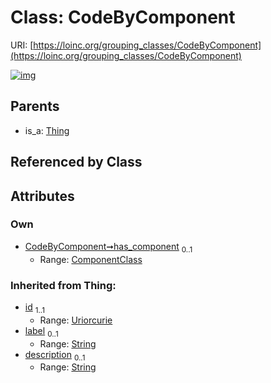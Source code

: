 
# Class: CodeByComponent




URI: [https://loinc.org/grouping_classes/CodeByComponent](https://loinc.org/grouping_classes/CodeByComponent)


[![img](https://yuml.me/diagram/nofunky;dir:TB/class/[Thing],[ComponentClass],[ComponentClass]<has_component%200..1-%20[CodeByComponent&#124;id(i):uriorcurie;label(i):string%20%3F;description(i):string%20%3F],[Thing]^-[CodeByComponent])](https://yuml.me/diagram/nofunky;dir:TB/class/[Thing],[ComponentClass],[ComponentClass]<has_component%200..1-%20[CodeByComponent&#124;id(i):uriorcurie;label(i):string%20%3F;description(i):string%20%3F],[Thing]^-[CodeByComponent])

## Parents

 *  is_a: [Thing](Thing.md)

## Referenced by Class


## Attributes


### Own

 * [CodeByComponent➞has_component](CodeByComponent_has_component.md)  <sub>0..1</sub>
     * Range: [ComponentClass](ComponentClass.md)

### Inherited from Thing:

 * [id](id.md)  <sub>1..1</sub>
     * Range: [Uriorcurie](types/Uriorcurie.md)
 * [label](label.md)  <sub>0..1</sub>
     * Range: [String](types/String.md)
 * [description](description.md)  <sub>0..1</sub>
     * Range: [String](types/String.md)

